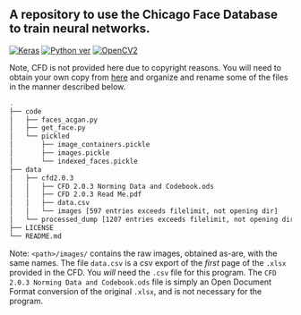 ## A repository to use the Chicago Face Database to train neural networks.
[![Keras](https://img.shields.io/badge/framework-keras-red.svg)](https://keras.io)
[![Python ver](https://img.shields.io/pypi/pyversions/Django.svg)](https://www.python.org/)
[![OpenCV2](https://img.shields.io/badge/uses-opencv2,%20numpy,%20progressbar-fb1ffb.svg)](https://pypi.org/)


Note, CFD is not provided here due to copyright reasons.
You will need to obtain your own copy from
[here](http://faculty.chicagobooth.edu/bernd.wittenbrink/cfd/index.html) and
organize and rename some of the files in the manner described below.

```bash
.
├── code
│   ├── faces_acgan.py
│   ├── get_face.py
│   └── pickled
│       ├── image_containers.pickle
│       ├── images.pickle
│       └── indexed_faces.pickle
├── data
│   ├── cfd2.0.3
│   │   ├── CFD 2.0.3 Norming Data and Codebook.ods
│   │   ├── CFD 2.0.3 Read Me.pdf
│   │   ├── data.csv
│   │   └── images [597 entries exceeds filelimit, not opening dir]
│   └── processed_dump [1207 entries exceeds filelimit, not opening dir]
├── LICENSE
└── README.md
```

Note: `<path>/images/` contains the raw images, obtained as-are, with the same
names. The file `data.csv` is a csv export of the *first* page of the `.xlsx`
provided in the CFD. You *will* need the `.csv` file for this program.
The `CFD 2.0.3 Norming Data and Codebook.ods` file is simply an Open Document
Format conversion of the original `.xlsx`, and is not necessary for the program.